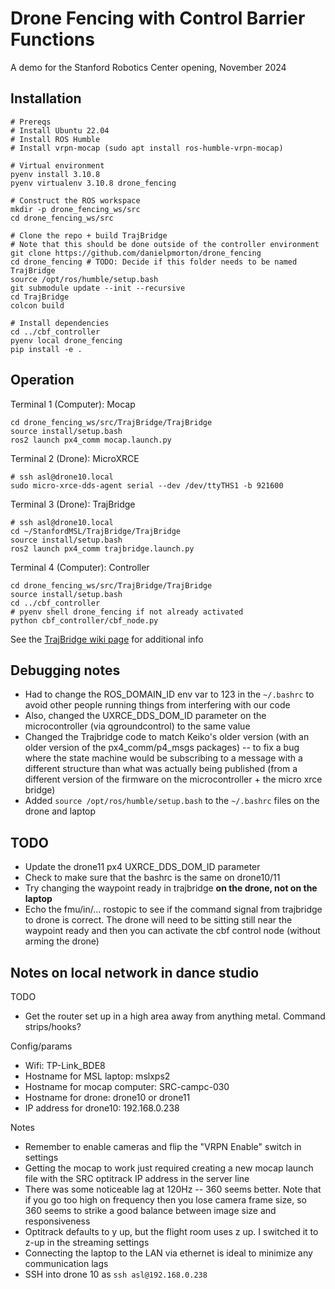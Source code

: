 # Drone Fencing with Control Barrier Functions

A demo for the Stanford Robotics Center opening, November 2024

## Installation

```
# Prereqs
# Install Ubuntu 22.04
# Install ROS Humble
# Install vrpn-mocap (sudo apt install ros-humble-vrpn-mocap)

# Virtual environment
pyenv install 3.10.8
pyenv virtualenv 3.10.8 drone_fencing

# Construct the ROS workspace
mkdir -p drone_fencing_ws/src
cd drone_fencing_ws/src

# Clone the repo + build TrajBridge
# Note that this should be done outside of the controller environment
git clone https://github.com/danielpmorton/drone_fencing
cd drone_fencing # TODO: Decide if this folder needs to be named TrajBridge
source /opt/ros/humble/setup.bash
git submodule update --init --recursive
cd TrajBridge
colcon build

# Install dependencies
cd ../cbf_controller
pyenv local drone_fencing
pip install -e .
```

## Operation

Terminal 1 (Computer): Mocap
```
cd drone_fencing_ws/src/TrajBridge/TrajBridge
source install/setup.bash
ros2 launch px4_comm mocap.launch.py
```
Terminal 2 (Drone): MicroXRCE
```
# ssh asl@drone10.local
sudo micro-xrce-dds-agent serial --dev /dev/ttyTHS1 -b 921600 
```
Terminal 3 (Drone): TrajBridge
```
# ssh asl@drone10.local
cd ~/StanfordMSL/TrajBridge/TrajBridge
source install/setup.bash
ros2 launch px4_comm trajbridge.launch.py
```
Terminal 4 (Computer): Controller
```
cd drone_fencing_ws/src/TrajBridge/TrajBridge
source install/setup.bash
cd ../cbf_controller
# pyenv shell drone_fencing if not already activated
python cbf_controller/cbf_node.py
```


See the [TrajBridge wiki page](https://github.com/StanfordMSL/TrajBridge/wiki) for additional info


## Debugging notes

- Had to change the ROS_DOMAIN_ID env var to 123 in the `~/.bashrc` to avoid other people running things from interfering with our code
- Also, changed the UXRCE_DDS_DOM_ID parameter on the microcontroller (via qgroundcontrol) to the same value
- Changed the Trajbridge code to match Keiko's older version (with an older version of the px4_comm/p4_msgs packages) -- to fix a bug where the state machine would be subscribing to a message with a different structure than what was actually being published (from a different version of the firmware on the microcontroller + the micro xrce bridge)
- Added `source /opt/ros/humble/setup.bash` to the `~/.bashrc` files on the drone and laptop

## TODO
- Update the drone11 px4 UXRCE_DDS_DOM_ID parameter
- Check to make sure that the bashrc is the same on drone10/11
- Try changing the waypoint ready in trajbridge **on the drone, not on the laptop**
- Echo the fmu/in/... rostopic to see if the command signal from trajbridge to drone is correct. The drone will need to be sitting still near the waypoint ready and then you can activate the cbf control node (without arming the drone)


## Notes on local network in dance studio

TODO
- Get the router set up in a high area away from anything metal. Command strips/hooks?

Config/params
- Wifi: TP-Link_BDE8
- Hostname for MSL laptop: mslxps2 
- Hostname for mocap computer: SRC-campc-030
- Hostname for drone: drone10 or drone11
- IP address for drone10: 192.168.0.238

Notes
- Remember to enable cameras and flip the "VRPN Enable" switch in settings
- Getting the mocap to work just required creating a new mocap launch file with the SRC optitrack IP address in the server line
- There was some noticeable lag at 120Hz -- 360 seems better. Note that if you go too high on frequency then you lose camera frame size, so 360 seems to strike a good balance between image size and responsiveness
- Optitrack defaults to y up, but the flight room uses z up. I switched it to z-up in the streaming settings
- Connecting the laptop to the LAN via ethernet is ideal to minimize any communication lags
- SSH into drone 10 as `ssh asl@192.168.0.238`